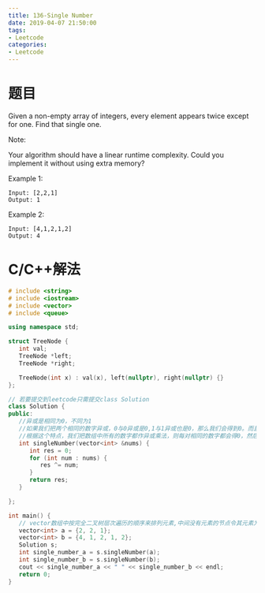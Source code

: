 ```yaml
---
title: 136-Single Number
date: 2019-04-07 21:50:00
tags:
- Leetcode
categories:
- Leetcode
---
```


# 题目
Given a non-empty array of integers, every element appears twice except for one. Find that single one.

Note:

Your algorithm should have a linear runtime complexity. Could you implement it without using extra memory?

Example 1:
```
Input: [2,2,1]
Output: 1
```

Example 2:
```
Input: [4,1,2,1,2]
Output: 4
```
# C/C++解法
```cpp
# include <string>
# include <iostream>
# include <vector>
# include <queue>

using namespace std;

struct TreeNode {
   int val;
   TreeNode *left;
   TreeNode *right;

   TreeNode(int x) : val(x), left(nullptr), right(nullptr) {}
};

// 若要提交到leetcode只需提交class Solution
class Solution {
public:
   //异或是相同为0，不同为1  
   //如果我们把两个相同的数字异或，0与0异或是0,1与1异或也是0，那么我们会得到0。而且异或满足交换律,那么只出现一次的数字在哪个位置都不影响
   //根据这个特点，我们把数组中所有的数字都作异或乘法，则每对相同的数字都会得0，然后最后剩下来的数字就是那个只出现1次的数字。
   int singleNumber(vector<int> &nums) {
      int res = 0;
      for (int num : nums) {
         res ^= num;
      }
      return res;
   }

};

int main() {
   // vector数组中按完全二叉树层次遍历的顺序来排列元素,中间没有元素的节点令其元素为0,建立树时这些节点不会建立
   vector<int> a = {2, 2, 1};
   vector<int> b = {4, 1, 2, 1, 2};
   Solution s;
   int single_number_a = s.singleNumber(a);
   int single_number_b = s.singleNumber(b);
   cout << single_number_a << " " << single_number_b << endl;
   return 0;
}
```